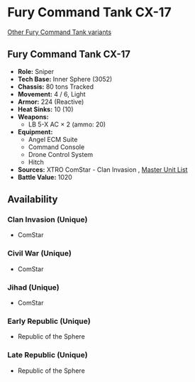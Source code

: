 # Fury Command Tank CX-17 

[Other Fury Command Tank variants](../fury_command_tank.md) 

## Fury Command Tank CX-17 

- **Role:** Sniper 
- **Tech Base:** Inner Sphere (3052) 
- **Chassis:** 80 tons Tracked 
- **Movement:** 4 / 6, Light 
- **Armor:** 224 (Reactive) 
- **Heat Sinks:** 10 (10) 
- **Weapons:** 
  - LB 5-X AC × 2 (ammo: 20) 
- **Equipment:** 
  - Angel ECM Suite 
  - Command Console 
  - Drone Control System 
  - Hitch 
- **Sources:** XTRO ComStar - Clan Invasion , [Master Unit List](http://masterunitlist.info/Unit/Details/5556) 
- **Battle Value:** 1020 

## Availability 

### Clan Invasion (Unique) 

- ComStar 

### Civil War (Unique) 

- ComStar 

### Jihad (Unique) 

- ComStar 

### Early Republic (Unique) 

- Republic of the Sphere 

### Late Republic (Unique) 

- Republic of the Sphere 

